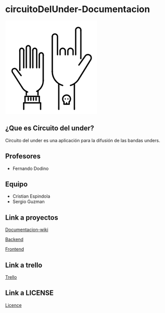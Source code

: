 # circuitoDelUnder-Documentacion
![](https://github.com/fuser1988/circuitoDelUnder-Documentacion/blob/master/Circuito-del-under.png)

## ¿Que es Circuito del under?

Circuito del under es una aplicación para la difusión de las bandas unders.

## Profesores

* Fernando Dodino

## Equipo

+ Cristian Espindola
+ Sergio Guzman


## Link a proyectos

[Documentacion-wiki](https://github.com/fuser1988/circuitoDelUnder-Documentacion/wiki)

[Backend](https://github.com/fuser1988/circuitoDelUnder-Backend)

[Frontend](https://github.com/fuser1988/circuitoDelUnder-Frontend)

## Link a trello
[Trello](https://trello.com/b/RjDFfjbw/circuito-del-under)

## Link a LICENSE
[Licence](https://github.com/fuser1988/circuitoDelUnder-Documentacion/blob/master/LICENSE)
